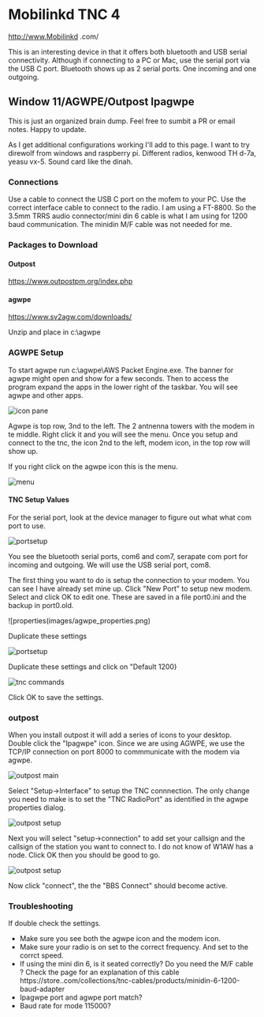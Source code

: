 # Mobilinkd  TNC 4
http://www.Mobilinkd .com/

This is an interesting device in that it offers both bluetooth and USB serial connectivity. Although if connecting to a PC or Mac, use the serial port via the USB C port.  Bluetooth shows up as 2 serial ports.  One incoming and one outgoing.

## Window 11/AGWPE/Outpost Ipagwpe
This is just an organized brain dump.  Feel free to sumbit a PR or email notes. Happy to update.

As I get additional configurations working I'll add to this page.  I want to try direwolf from windows and raspberry pi.  Different radios, kenwood TH d-7a, yeasu vx-5. Sound card like the dinah.

### Connections
Use a cable to connect the USB C port on the mofem to your PC.
Use the correct interface cable to connect to the radio. I am using a FT-8800.  So the 3.5mm TRRS audio connector/mini din 6 cable is what I am using for 1200 baud communication. The minidin M/F cable was not needed for me.
### Packages to Download

#### Outpost
https://www.outpostpm.org/index.php

#### agwpe
https://www.sv2agw.com/downloads/

Unzip and place in c:\agwpe

### AGWPE Setup
To start agwpe run c:\agwpe\AWS Packet Engine.exe.  The banner for agwpe might open and show for a few seconds. Then to access the program expand the apps in the lower right of the taskbar. You will see agwpe and other apps.

![icon pane](images/App_list2.png)

Agwpe is top row, 3nd to the left.  The 2 antnenna towers with the modem in te middle. Right click it and you will see the menu. Once you setup and connect to the tnc, the icon 2nd to the left, modem icon, in the top row will show up.

If you right click on the agwpe icon this is the menu.

![menu](images/agwpemenu.png)

#### TNC Setup Values
For the serial port, look at the device manager to figure out what what com port to use.

![portsetup](images/device_manager.png)

You see the bluetooth serial ports, com6 and com7, serapate com port for incoming and outgoing.  We will use the USB serial port, com8.

The first thing you want to do is setup the connection to your modem. You can see I have already set mine up. Click "New Port" to setup  new modem.  Select and click OK to edit one. These are saved in a file port0.ini and the backup in port0.old.

![properties(images/agwpe_properties.png)

Duplicate these settings

![portsetup](images/agwpe_portsetup.png)

Duplicate these settings and click on "Default 1200}

![tnc commands](images/agwpe_tnc_commands.png)

Click OK to save the settings.

### outpost
When you install outpost it will add a series of icons to your desktop. Double click the "Ipagwpe" icon. Since we are using AGWPE, we use the TCP/IP connection on port 8000 to commmunicate with the modem via agwpe.

![outpost main](images/ipagwpe_main.png)

Select "Setup->Interface" to setup the TNC connnection. The only change you need to make is to set the "TNC RadioPort" as identified in the agwpe properties dialog.

![outpost setup](images/outpost-setup.png)

Next you will select "setup->connection" to add set your callsign and the callsign of the station you want to connect to. I do not know of W1AW has a node. Click OK then you should be good to go.

![outpost setup](images/outpost-connection.png)


Now click "connect", the the "BBS Connect" should become active.

### Troubleshooting
If  double check the settings. 
+ Make sure you see both the agwpe icon and the modem icon.
+ Make sure your radio is on set to the correct frequency. And set to the corrct speed.
+ If using the mini din 6, is it seated correctly? Do you need the  M/F cable ?
  Check the page for an explanation of this cable https://store..com/collections/tnc-cables/products/minidin-6-1200-baud-adapter
+ Ipagwpe port and agwpe port match?
+ Baud rate for mode 115000?

